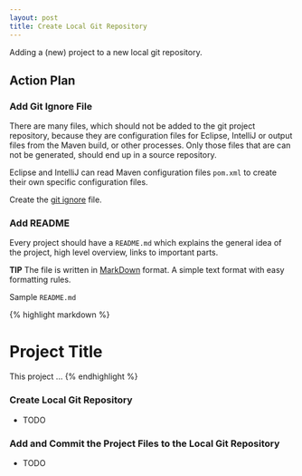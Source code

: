 ```yaml
---
layout: post
title: Create Local Git Repository
---
```

Adding a (new) project to a new local git repository. 


## Action Plan

### Add Git Ignore File

There are many files, which should not be added to the git project repository, because they are configuration files for Eclipse, IntelliJ or output files from the Maven build, or other processes. Only those files that are can not be generated, should end up in a source repository.

Eclipse and IntelliJ can read Maven configuration files `pom.xml` to create their own specific configuration files.

Create the [git ignore](http://verhagen.github.io/git-tip-ignore-files/) file. 


### Add README

Every project should have a `README.md` which explains the general idea of the project, high level overview, links to important parts.

__TIP__ The file is written in [MarkDown](https://guides.github.com/features/mastering-markdown/) format. A simple text format with easy formatting rules.

Sample `README.md`

{% highlight markdown %}
# Project Title

This project ...
{% endhighlight %} 


### Create Local Git Repository

- TODO


### Add and Commit the Project Files to the Local Git Repository

- TODO
